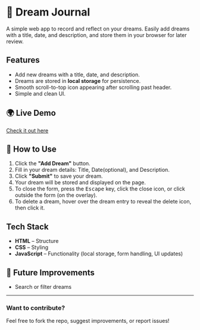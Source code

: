 # 🌙 Dream Journal

A simple web app to record and reflect on your dreams. Easily add dreams with a title, date, and description, and store them in your browser for later review.

## Features
- Add new dreams with a title, date, and description.
- Dreams are stored in **local storage** for persistence.
- Smooth scroll-to-top icon appearing after scrolling past header.
- Simple and clean UI.

## 🌍 Live Demo
[Check it out here](https://simonsjostrand-portfolio.github.io/dream-journal/)  

## 📖 How to Use
1. Click the **"Add Dream"** button.
2. Fill in your dream details: Title, Date(optional), and Description.
3. Click **"Submit"** to save your dream.
4. Your dream will be stored and displayed on the page.
5. To close the form, press the <kbd>Escape</kbd> key, click the close icon, or click outside the form (on the overlay).
6. To delete a dream, hover over the dream entry to reveal the delete icon, then click it.

## Tech Stack
- **HTML** – Structure  
- **CSS** – Styling  
- **JavaScript** – Functionality (local storage, form handling, UI updates)

## 📌 Future Improvements
- Search or filter dreams  

---

### Want to contribute?
Feel free to fork the repo, suggest improvements, or report issues!

